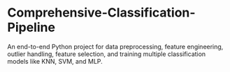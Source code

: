 # Comprehensive-Classification-Pipeline
An end-to-end Python project for data preprocessing, feature engineering, outlier handling, feature selection, and training multiple classification models like KNN, SVM, and MLP.

